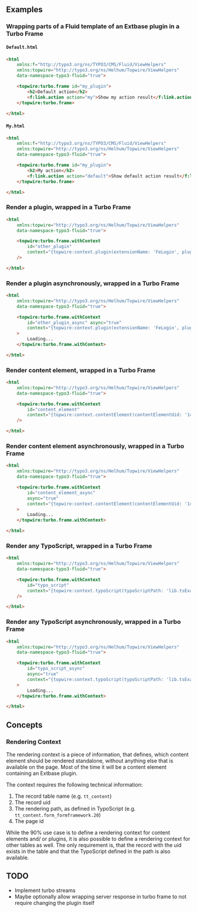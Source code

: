 ## Examples

### Wrapping parts of a Fluid template of an Extbase plugin in a Turbo Frame 

#### `Default.html`

```html
<html
    xmlns:f="http://typo3.org/ns/TYPO3/CMS/Fluid/ViewHelpers"
    xmlns:topwire="http://typo3.org/ns/Helhum/Topwire/ViewHelpers"
    data-namespace-typo3-fluid="true">

    <topwire:turbo.frame id="my_plugin">
        <h2>Default action</h2>
        <f:link.action action="my">Show my action result</f:link.action>
    </topwire:turbo.frame>    

</html>
```

#### `My.html`

```html
<html
    xmlns:f="http://typo3.org/ns/TYPO3/CMS/Fluid/ViewHelpers"
    xmlns:topwire="http://typo3.org/ns/Helhum/Topwire/ViewHelpers"
    data-namespace-typo3-fluid="true">

    <topwire:turbo.frame id="my_plugin">
        <h2>My action</h2>
        <f:link.action action="default">Show default action result</f:link.action>
    </topwire:turbo.frame>    

</html>
```

### Render a plugin, wrapped in a Turbo Frame

```html
<html
    xmlns:topwire="http://typo3.org/ns/Helhum/Topwire/ViewHelpers"
    data-namespace-typo3-fluid="true">

    <topwire:turbo.frame.withContext 
        id="other_plugin" 
        context="{topwire:context.plugin(extensionName: 'FeLogin', pluginName: 'Login')}" 
    />

</html>
```

### Render a plugin asynchronously, wrapped in a Turbo Frame

```html
<html
    xmlns:topwire="http://typo3.org/ns/Helhum/Topwire/ViewHelpers"
    data-namespace-typo3-fluid="true">

    <topwire:turbo.frame.withContext 
        id="other_plugin_async" async="true" 
        context="{topwire:context.plugin(extensionName: 'FeLogin', pluginName: 'Login')}"
    >
        Loading...
    </topwire:turbo.frame.withContext>

</html>
```

### Render content element, wrapped in a Turbo Frame

```html
<html
    xmlns:topwire="http://typo3.org/ns/Helhum/Topwire/ViewHelpers"
    data-namespace-typo3-fluid="true">

    <topwire:turbo.frame.withContext 
        id="content_element" 
        context="{topwire:context.contentElement(contentElementUid: '148')}"
    />

</html>
```

### Render content element asynchronously, wrapped in a Turbo Frame

```html
<html
    xmlns:topwire="http://typo3.org/ns/Helhum/Topwire/ViewHelpers"
    data-namespace-typo3-fluid="true">

    <topwire:turbo.frame.withContext 
        id="content_element_async" 
        async="true" 
        context="{topwire:context.contentElement(contentElementUid: '148')}"
    >
        Loading...
    </topwire:turbo.frame.withContext>

</html>
```

### Render any TypoScript, wrapped in a Turbo Frame

```html
<html
    xmlns:topwire="http://typo3.org/ns/Helhum/Topwire/ViewHelpers"
    data-namespace-typo3-fluid="true">

    <topwire:turbo.frame.withContext 
        id="typo_script" 
        context="{topwire:context.typoScript(typoScriptPath: 'lib.tsExample')}"
    />

</html>
```

### Render any TypoScript asynchronously, wrapped in a Turbo Frame

```html
<html
    xmlns:topwire="http://typo3.org/ns/Helhum/Topwire/ViewHelpers"
    data-namespace-typo3-fluid="true">

    <topwire:turbo.frame.withContext 
        id="typo_script_async" 
        async="true" 
        context="{topwire:context.typoScript(typoScriptPath: 'lib.tsExample')}"
    >
        Loading...
    </topwire:turbo.frame.withContext>

</html>
```


## Concepts

### Rendering Context

The rendering context is a piece of information, that defines,
which content element should be rendered standalone, without
anything else that is available on the page.
Most of the time it will be a content element containing an Extbase plugin.

The context requires the following technical information:

1. The record table name (e.g. `tt_content`)
2. The record uid
3. The rendering path, as defined in TypoScript (e.g. `tt_content.form_formframework.20`)
4. The page id

While the 90% use case is to define a rendering context for content elements
and/ or plugins, it is also possible to define a rendering context for
other tables as well. The only requirement is, that the record with the uid
exists in the table and that the TypoScript defined in the path is also available.


## TODO

* Implement turbo streams
* Maybe optionally allow wrapping server response in turbo frame to 
  not require changing the plugin itself
